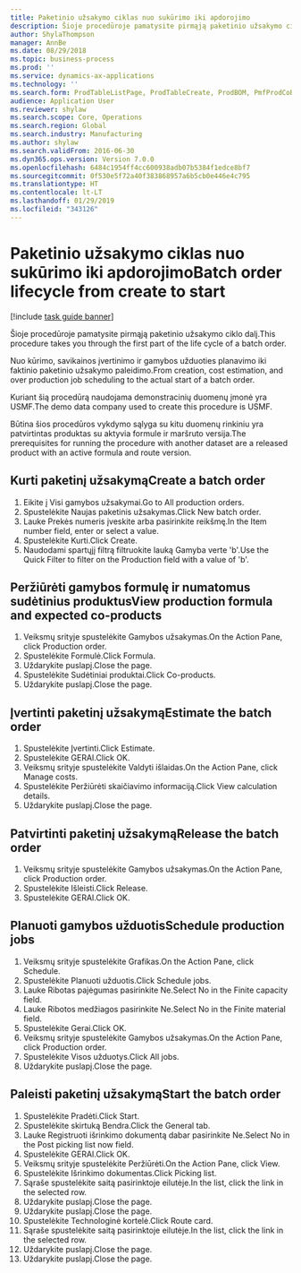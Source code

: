 ```yaml
---
title: Paketinio užsakymo ciklas nuo sukūrimo iki apdorojimo
description: Šioje procedūroje pamatysite pirmąją paketinio užsakymo ciklo dalį.
author: ShylaThompson
manager: AnnBe
ms.date: 08/29/2018
ms.topic: business-process
ms.prod: ''
ms.service: dynamics-ax-applications
ms.technology: ''
ms.search.form: ProdTableListPage, ProdTableCreate, ProdBOM, PmfProdCoBy, ProdParmCostEstimation, ProdCalcTrans, ProdParmRelease, ProdSchedule, ProdRouteJob, ProdParmStartUp, ProdJournalTransBOM, ProdJournalTransRoute
audience: Application User
ms.reviewer: shylaw
ms.search.scope: Core, Operations
ms.search.region: Global
ms.search.industry: Manufacturing
ms.author: shylaw
ms.search.validFrom: 2016-06-30
ms.dyn365.ops.version: Version 7.0.0
ms.openlocfilehash: 6484c1954ff4cc600938adb07b5384f1edce8bf7
ms.sourcegitcommit: 0f530e5f72a40f383868957a6b5cb0e446e4c795
ms.translationtype: HT
ms.contentlocale: lt-LT
ms.lasthandoff: 01/29/2019
ms.locfileid: "343126"
---
```

# <a name="batch-order-lifecycle-from-create-to-start"></a><span data-ttu-id="f911f-103">Paketinio užsakymo ciklas nuo sukūrimo iki apdorojimo</span><span class="sxs-lookup"><span data-stu-id="f911f-103">Batch order lifecycle from create to start</span></span>

[!include [task guide banner](../../includes/task-guide-banner.md)]

<span data-ttu-id="f911f-104">Šioje procedūroje pamatysite pirmąją paketinio užsakymo ciklo dalį.</span><span class="sxs-lookup"><span data-stu-id="f911f-104">This procedure takes you through the first part of the life cycle of a batch order.</span></span>

<span data-ttu-id="f911f-105">Nuo kūrimo, savikainos įvertinimo ir gamybos užduoties planavimo iki faktinio paketinio užsakymo paleidimo.</span><span class="sxs-lookup"><span data-stu-id="f911f-105">From creation, cost estimation, and over production job scheduling to the actual start of a batch order.</span></span>



<span data-ttu-id="f911f-106">Kuriant šią procedūrą naudojama demonstracinių duomenų įmonė yra USMF.</span><span class="sxs-lookup"><span data-stu-id="f911f-106">The demo data company used to create this procedure is USMF.</span></span> 



<span data-ttu-id="f911f-107">Būtina šios procedūros vykdymo sąlyga su kitu duomenų rinkiniu yra patvirtintas produktas su aktyvia formule ir maršruto versija.</span><span class="sxs-lookup"><span data-stu-id="f911f-107">The prerequisites for running the procedure with another dataset are a released product with an active formula and route version.</span></span>


## <a name="create-a-batch-order"></a><span data-ttu-id="f911f-108">Kurti paketinį užsakymą</span><span class="sxs-lookup"><span data-stu-id="f911f-108">Create a batch order</span></span>
1. <span data-ttu-id="f911f-109">Eikite į Visi gamybos užsakymai.</span><span class="sxs-lookup"><span data-stu-id="f911f-109">Go to All production orders.</span></span>
2. <span data-ttu-id="f911f-110">Spustelėkite Naujas paketinis užsakymas.</span><span class="sxs-lookup"><span data-stu-id="f911f-110">Click New batch order.</span></span>
3. <span data-ttu-id="f911f-111">Lauke Prekės numeris įveskite arba pasirinkite reikšmę.</span><span class="sxs-lookup"><span data-stu-id="f911f-111">In the Item number field, enter or select a value.</span></span>
4. <span data-ttu-id="f911f-112">Spustelėkite Kurti.</span><span class="sxs-lookup"><span data-stu-id="f911f-112">Click Create.</span></span>
5. <span data-ttu-id="f911f-113">Naudodami spartųjį filtrą filtruokite lauką Gamyba verte 'b'.</span><span class="sxs-lookup"><span data-stu-id="f911f-113">Use the Quick Filter to filter on the Production field with a value of 'b'.</span></span>

## <a name="view-production-formula-and-expected-co-products"></a><span data-ttu-id="f911f-114">Peržiūrėti gamybos formulę ir numatomus sudėtinius produktus</span><span class="sxs-lookup"><span data-stu-id="f911f-114">View production formula and expected co-products</span></span>
1. <span data-ttu-id="f911f-115">Veiksmų srityje spustelėkite Gamybos užsakymas.</span><span class="sxs-lookup"><span data-stu-id="f911f-115">On the Action Pane, click Production order.</span></span>
2. <span data-ttu-id="f911f-116">Spustelėkite Formulė.</span><span class="sxs-lookup"><span data-stu-id="f911f-116">Click Formula.</span></span>
3. <span data-ttu-id="f911f-117">Uždarykite puslapį.</span><span class="sxs-lookup"><span data-stu-id="f911f-117">Close the page.</span></span>
4. <span data-ttu-id="f911f-118">Spustelėkite Sudėtiniai produktai.</span><span class="sxs-lookup"><span data-stu-id="f911f-118">Click Co-products.</span></span>
5. <span data-ttu-id="f911f-119">Uždarykite puslapį.</span><span class="sxs-lookup"><span data-stu-id="f911f-119">Close the page.</span></span>

## <a name="estimate-the-batch-order"></a><span data-ttu-id="f911f-120">Įvertinti paketinį užsakymą</span><span class="sxs-lookup"><span data-stu-id="f911f-120">Estimate the batch order</span></span>
1. <span data-ttu-id="f911f-121">Spustelėkite Įvertinti.</span><span class="sxs-lookup"><span data-stu-id="f911f-121">Click Estimate.</span></span>
2. <span data-ttu-id="f911f-122">Spustelėkite GERAI.</span><span class="sxs-lookup"><span data-stu-id="f911f-122">Click OK.</span></span>
3. <span data-ttu-id="f911f-123">Veiksmų srityje spustelėkite Valdyti išlaidas.</span><span class="sxs-lookup"><span data-stu-id="f911f-123">On the Action Pane, click Manage costs.</span></span>
4. <span data-ttu-id="f911f-124">Spustelėkite Peržiūrėti skaičiavimo informaciją.</span><span class="sxs-lookup"><span data-stu-id="f911f-124">Click View calculation details.</span></span>
5. <span data-ttu-id="f911f-125">Uždarykite puslapį.</span><span class="sxs-lookup"><span data-stu-id="f911f-125">Close the page.</span></span>

## <a name="release-the-batch-order"></a><span data-ttu-id="f911f-126">Patvirtinti paketinį užsakymą</span><span class="sxs-lookup"><span data-stu-id="f911f-126">Release the batch order</span></span>
1. <span data-ttu-id="f911f-127">Veiksmų srityje spustelėkite Gamybos užsakymas.</span><span class="sxs-lookup"><span data-stu-id="f911f-127">On the Action Pane, click Production order.</span></span>
2. <span data-ttu-id="f911f-128">Spustelėkite Išleisti.</span><span class="sxs-lookup"><span data-stu-id="f911f-128">Click Release.</span></span>
3. <span data-ttu-id="f911f-129">Spustelėkite GERAI.</span><span class="sxs-lookup"><span data-stu-id="f911f-129">Click OK.</span></span>

## <a name="schedule-production-jobs"></a><span data-ttu-id="f911f-130">Planuoti gamybos užduotis</span><span class="sxs-lookup"><span data-stu-id="f911f-130">Schedule production jobs</span></span>
1. <span data-ttu-id="f911f-131">Veiksmų srityje spustelėkite Grafikas.</span><span class="sxs-lookup"><span data-stu-id="f911f-131">On the Action Pane, click Schedule.</span></span>
2. <span data-ttu-id="f911f-132">Spustelėkite Planuoti užduotis.</span><span class="sxs-lookup"><span data-stu-id="f911f-132">Click Schedule jobs.</span></span>
3. <span data-ttu-id="f911f-133">Lauke Ribotas pajėgumas pasirinkite Ne.</span><span class="sxs-lookup"><span data-stu-id="f911f-133">Select No in the Finite capacity field.</span></span>
4. <span data-ttu-id="f911f-134">Lauke Ribotos medžiagos pasirinkite Ne.</span><span class="sxs-lookup"><span data-stu-id="f911f-134">Select No in the Finite material field.</span></span>
5. <span data-ttu-id="f911f-135">Spustelėkite Gerai.</span><span class="sxs-lookup"><span data-stu-id="f911f-135">Click OK.</span></span>
6. <span data-ttu-id="f911f-136">Veiksmų srityje spustelėkite Gamybos užsakymas.</span><span class="sxs-lookup"><span data-stu-id="f911f-136">On the Action Pane, click Production order.</span></span>
7. <span data-ttu-id="f911f-137">Spustelėkite Visos užduotys.</span><span class="sxs-lookup"><span data-stu-id="f911f-137">Click All jobs.</span></span>
8. <span data-ttu-id="f911f-138">Uždarykite puslapį.</span><span class="sxs-lookup"><span data-stu-id="f911f-138">Close the page.</span></span>

## <a name="start-the-batch-order"></a><span data-ttu-id="f911f-139">Paleisti paketinį užsakymą</span><span class="sxs-lookup"><span data-stu-id="f911f-139">Start the batch order</span></span>
1. <span data-ttu-id="f911f-140">Spustelėkite Pradėti.</span><span class="sxs-lookup"><span data-stu-id="f911f-140">Click Start.</span></span>
2. <span data-ttu-id="f911f-141">Spustelėkite skirtuką Bendra.</span><span class="sxs-lookup"><span data-stu-id="f911f-141">Click the General tab.</span></span>
3. <span data-ttu-id="f911f-142">Lauke Registruoti išrinkimo dokumentą dabar pasirinkite Ne.</span><span class="sxs-lookup"><span data-stu-id="f911f-142">Select No in the Post picking list now field.</span></span>
4. <span data-ttu-id="f911f-143">Spustelėkite GERAI.</span><span class="sxs-lookup"><span data-stu-id="f911f-143">Click OK.</span></span>
5. <span data-ttu-id="f911f-144">Veiksmų srityje spustelėkite Peržiūrėti.</span><span class="sxs-lookup"><span data-stu-id="f911f-144">On the Action Pane, click View.</span></span>
6. <span data-ttu-id="f911f-145">Spustelėkite Išrinkimo dokumentas.</span><span class="sxs-lookup"><span data-stu-id="f911f-145">Click Picking list.</span></span>
7. <span data-ttu-id="f911f-146">Sąraše spustelėkite saitą pasirinktoje eilutėje.</span><span class="sxs-lookup"><span data-stu-id="f911f-146">In the list, click the link in the selected row.</span></span>
8. <span data-ttu-id="f911f-147">Uždarykite puslapį.</span><span class="sxs-lookup"><span data-stu-id="f911f-147">Close the page.</span></span>
9. <span data-ttu-id="f911f-148">Uždarykite puslapį.</span><span class="sxs-lookup"><span data-stu-id="f911f-148">Close the page.</span></span>
10. <span data-ttu-id="f911f-149">Spustelėkite Technologinė kortelė.</span><span class="sxs-lookup"><span data-stu-id="f911f-149">Click Route card.</span></span>
11. <span data-ttu-id="f911f-150">Sąraše spustelėkite saitą pasirinktoje eilutėje.</span><span class="sxs-lookup"><span data-stu-id="f911f-150">In the list, click the link in the selected row.</span></span>
12. <span data-ttu-id="f911f-151">Uždarykite puslapį.</span><span class="sxs-lookup"><span data-stu-id="f911f-151">Close the page.</span></span>
13. <span data-ttu-id="f911f-152">Uždarykite puslapį.</span><span class="sxs-lookup"><span data-stu-id="f911f-152">Close the page.</span></span>

